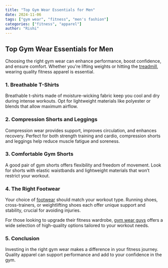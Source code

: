 ```yaml
---
title: "Top Gym Wear Essentials for Men"
date: 2024-11-06
tags: ["gym wear", "fitness", "men's fashion"]
categories: ["fitness", "apparel"]
author: "Rishi"
---
```


## Top Gym Wear Essentials for Men

Choosing the right gym wear can enhance performance, boost confidence, and ensure comfort. Whether you're lifting weights or hitting the <a href="https://www.runnersworld.com/gear/a20834859/the-best-treadmills-for-runners/" rel="nofollow">treadmill</a>, wearing quality fitness apparel is essential.

### 1. Breathable T-Shirts

Breathable t-shirts made of moisture-wicking fabric keep you cool and dry during intense workouts. Opt for lightweight materials like polyester or blends that allow maximum airflow.

### 2. Compression Shorts and Leggings

Compression wear provides support, improves circulation, and enhances recovery. Perfect for both strength training and cardio, compression shorts and leggings help reduce muscle fatigue and soreness.

### 3. Comfortable Gym Shorts

A good pair of gym shorts offers flexibility and freedom of movement. Look for shorts with elastic waistbands and lightweight materials that won’t restrict your workout.

### 4. The Right Footwear

Your choice of <a href="https://www.garagegymreviews.com/best-gym-shoes-for-men" rel="nofollow">footwear</a> should match your workout type. Running shoes, cross-trainers, or weightlifting shoes each offer unique support and stability, crucial for avoiding injuries.

For those looking to upgrade their fitness wardrobe, [gym wear guys](https://www.radowl.co.in) offers a wide selection of high-quality options tailored to your workout needs.

### 5. Conclusion

Investing in the right gym wear makes a difference in your fitness journey. Quality apparel can support performance and add to your confidence in the gym.
